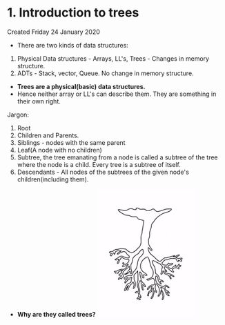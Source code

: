 # 1. Introduction to trees
Created Friday 24 January 2020

- There are two kinds of data structures:

1. Physical Data structures - Arrays, LL's, Trees - Changes in memory structure.
2. ADTs - Stack, vector, Queue. No change in memory structure.

- **Trees are a physical(basic) data structures.**
- Hence neither array or LL's can describe them. They are something in their own right.

Jargon:
1. Root
2. Children and Parents.
3. Siblings - nodes with the same parent
4. Leaf(A node with no children)
5. Subtree, the tree emanating from a node is called a subtree of the tree where the node is a child. Every tree is a subtree of itself.
6. Descendants - All nodes of the subtrees of the given node's children(including them).

- **Why are they called trees?** ![](../../../../../../assets/1._Introduction_to_trees-image-1-ab3f2014.png)
